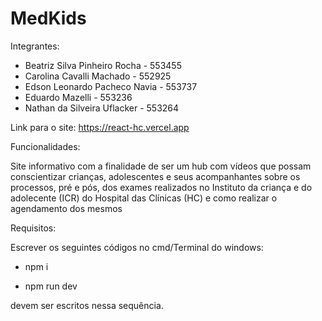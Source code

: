 # MedKids

Integrantes:

- Beatriz Silva Pinheiro Rocha - 553455
- Carolina Cavalli Machado - 552925
- Edson Leonardo Pacheco Navia - 553737
- Eduardo Mazelli - 553236
- Nathan da Silveira Uflacker - 553264

Link para o site: https://react-hc.vercel.app

Funcionalidades:

Site informativo com a finalidade de ser um hub com vídeos que possam conscientizar crianças, adolescentes e seus acompanhantes sobre os processos, pré e pós, dos exames realizados no Instituto da criança e do adolecente (ICR) do Hospital das Clínicas (HC) e como realizar o agendamento dos mesmos

Requisitos:

Escrever os seguintes códigos no cmd/Terminal do windows:

- npm i

- npm run dev

devem ser escritos nessa sequência.
